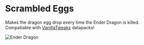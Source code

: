 # Scrambled Eggs
Makes the dragon egg drop every time the Ender Dragon is killed.
Compatiable with [VanillaTweaks](https://vanillatweaks.net/picker/datapacks/) datapacks!

![Ender Dragon](https://i.imgur.com/MhAokJ8.jpg)

